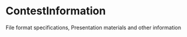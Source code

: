 ContestInformation
==================

File format specifications, Presentation materials and other information 
